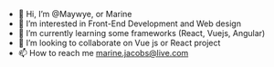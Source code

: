 - 👋 Hi, I’m @Maywye, or Marine
- 👀 I’m interested in Front-End Development and Web design
- 🌱 I’m currently learning some frameworks (React, Vuejs, Angular)
- 💞️ I’m looking to collaborate on Vue js or React project
- 📫 How to reach me marine.jacobs@live.com 

<!---
Maywye/Maywye is a ✨ special ✨ repository because its `README.md` (this file) appears on your GitHub profile.
You can click the Preview link to take a look at your changes.
--->
